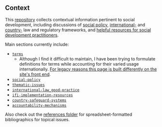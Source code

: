 ## Context

This [repository](https://github.com/aaronkyle/social-development/) collects contextual information pertinent to social development, including discussions of [social policy](./social-policy/), [international-](./international-law_good-practice/) and [country-](./country-safeguard-systems) law and regulatory frameworks, and [helpful resources for social development practitioners](./ifi-implementation-resources/).

Main sections currently include:

* [`terms`](https://github.com/aaronkyle/social-development/terms/)
   - Although I find it difficult to maintain, I have been trying to formulate definitions for terms while accounting for their varied usage internationally. [For legacy reasons this page is built differently on the site's front end](http://applied-anthro.com/terms/terminology.html).
* [`social-policy`](http://applied-anthro.com/social-policy)
* [`thematic-issues`](http://applied-anthro.com/thematic-issues)
* [`international-law_good-practice`](http://applied-anthro.com/international-law_good-practice)
 * [`ifi-implementation-resources`](http://applied-anthro.com/ifi-implementation-resources)
* [`country-safeguard-systems`](http://applied-anthro.com/country-safeguard-systems)
 * [`accountability-mechanisms`](hhttp://applied-anthro.com/accountability-mechanisms)

Also check out the [references folder](./ref/) for spreadsheet-formatted bibliographics for topical issues.
